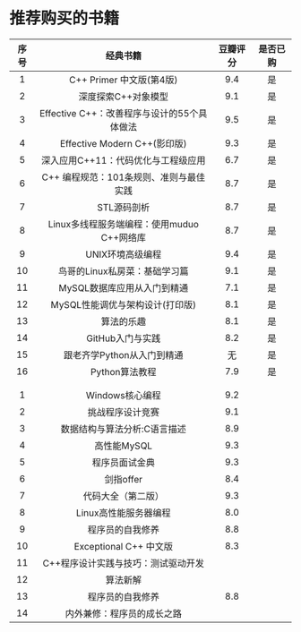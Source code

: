 # 推荐购买的书籍

|序号|经典书籍|豆瓣评分|是否已购|
|:---:|:---:|:---:|:---:|
|1|C++ Primer 中文版(第4版)|9.4|是|
|2|深度探索C++对象模型|9.1|是|
|3|Effective C++：改善程序与设计的55个具体做法|9.5|是|
|4|Effective Modern C++(影印版)|9.3|是|
|5|深入应用C++11：代码优化与工程级应用|6.7|是|
|6|C++ 编程规范：101条规则、准则与最佳实践|8.7|是|
|7|STL源码剖析|8.7|是|
|8|Linux多线程服务端编程：使用muduo C++网络库|8.7|是|
|9|UNIX环境高级编程|9.4|是|
|10|鸟哥的Linux私房菜：基础学习篇|9.1|是|
|11|MySQL数据库应用从入门到精通|7.1|是|
|12|MySQL性能调优与架构设计(打印版)|8.1|是|
|13|算法的乐趣|8.1|是|
|14|GitHub入门与实践|8.2|是|
|15|跟老齐学Python从入门到精通|无|是|
|16|Python算法教程|7.9|是|
| | | |
| | | |
|1|Windows核心编程|9.2|
|2|挑战程序设计竞赛|9.1|
|3|数据结构与算法分析:C语言描述|8.9|
|4|高性能MySQL|9.3|
|5|程序员面试金典|9.3|
|6|剑指offer|8.4|
|7|代码大全（第二版）|9.3|
|8|Linux高性能服务器编程|8.0|
|9|程序员的自我修养|8.8|
|10|Exceptional C++ 中文版|8.3|
|11|C++程序设计实践与技巧：测试驱动开发||
|12|算法新解||
|13|程序员的自我修养|8.8||
|14|内外兼修：程序员的成长之路|||

